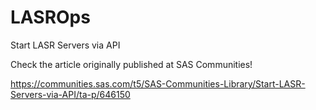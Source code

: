 # LASROps
Start LASR Servers via API

Check the article originally published at SAS Communities!

https://communities.sas.com/t5/SAS-Communities-Library/Start-LASR-Servers-via-API/ta-p/646150
